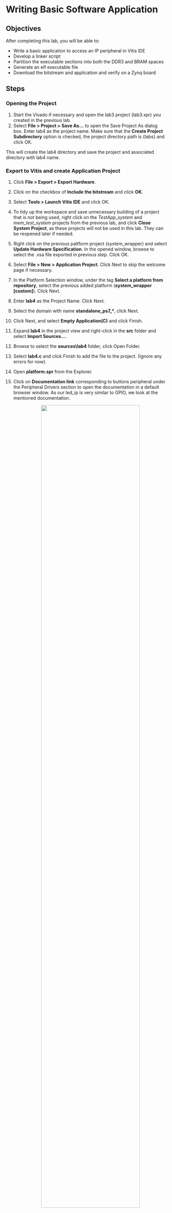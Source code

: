 # Writing Basic Software Application

## Objectives

After completing this lab, you will be able to:
*	Write a basic application to access an IP peripheral in Vitis IDE
*	Develop a linker script
*	Partition the executable sections into both the DDR3 and BRAM spaces
*	Generate an elf executable file
*	Download the bitstream and application and verify on a Zynq board

## Steps

### Opening the Project

1.	Start the Vivado if necessary and open the lab3 project (lab3.xpr) you created in the previous lab.
2.	Select **File > Project > Save As…** to open the Save Project As dialog box. Enter lab4 as the project name.  Make sure that the **Create Project Subdirectory** option is checked, the project directory path is {labs} and click OK.

This will create the lab4 directory and save the project and associated directory with lab4 name.

### Export to Vitis and create Application Project

1.	Click **File > Export > Export Hardware**.
1.	Click on the checkbox of **Include the bitstream** and click **OK**.
1.	Select **Tools > Launch Vitis IDE** and click OK.
1.	To tidy up the workspace and save unnecessary building of a project that is not being used, right click on the _TestApp_system_ and _mem_test_system_ projects from the previous lab, and click **Close System Project**, as these projects will not be used in this lab. They can be reopened later if needed.
1. Right click on the previous paltform project (system_wrapper) and select **Update Hardware Specification**. In the opened window, browse to select the .xsa file exported in previous step. Click OK.
1. 	Select **File > New > Application Project**. Click Next to skip the welcome page if necessary.
1. In the Platform Selection window, under the tag **Select a platform from repository**, select the previous added platform (**system_wrapper [custom]**). Click Next.
1.	Enter **lab4** as the Project Name. Click Next.
1.  Select the domain with name **standalone_ps7_\***, click Next.
1.	Click Next, and select **Empty Application(C)** and click Finish.
1.	Expand **lab4** in the project view and right-click in the **src** folder and select **Import Sources...**.
1.  Browse to select the **sources\lab4** folder, click Open Folder.
1.	Select **lab4.c** and click Finish to add the file to the project. (Ignore any errors for now).
1.	Open **platform.spr** from the Explorer.
1.	Click on **Documentation link** corresponding to buttons peripheral under the Peripheral Drivers section to open the documentation in a default browser window.  As our led_ip is very similar to GPIO, we look at the mentioned documentation.

    <p align="center">
    <img src ="pics/lab4/1_drvdoc.jpg" width="80%" height="80%"/>
    </p>
    <p align = "center">
    <i>Accessing device driver documentation</i>
    </p>

1.	View the various C and Header files associated with the _GPIO_ by clicking Files at the top of the page.
1.	Double-click on lab4.c in the Project Explorer view to open the file.  This will populate the _Outline tab_.  
1.	Double click on _xgpio.h_ in the Outline view on the right of the screen and review the contents of the file to see the available function calls for the GPIO.

    <p align="center">
    <img src ="pics/lab4/2_outlinevw.jpg" width="40%" height="80%"/>
    </p>
    <p align = "center">
    <i>Outline View</i>
    </p>


    The following steps must be performed in your software application to enable reading from the GPIO: 1) Initialize the GPIO, 2) Set data direction, and 3) Read the data

    Find the descriptions for the following functions:

    **XGpio_Initialize** (XGpio \*InstancePtr, u16 DeviceId)
    _InstancePtr_ is a pointer to an XGpio instance.  The memory the pointer references must be pre-allocated by the caller.  Further calls to manipulate the component through the XGpio API must be made with this pointer.

    _DeviceId_ is the unique id of the device controlled by this XGpio component.  Passing in a device id associates the generic XGpio instance to a specific device, as chosen by the caller or application developer.

    **XGpio_SetDataDirection** (XGpio \*InstancePtr, unsigned Channel, u32 DirectionMask)

    _InstancePtr_ is a pointer to the XGpio instance to be worked on.

    _Channel_ contains the channel of the GPIO (1 or 2) to operate on.

    _DirectionMask_ is a bitmask specifying which bits are inputs and which are outputs.  Bits set to 0 are output and bits set to 1 are input.  

    **XGpio_DiscreteRead**(XGpio \*InstancePtr, unsigned channel)

    _InstancePtr_ is a pointer to the XGpio instance to be worked on.

    _Channel_ contains the channel of the GPIO (1 or 2) to operate on
1.	Open the header file **xparameters.h** by double-clicking on **xparameters.h** in the Outline tab

     The xparameters.h file contains the address map for peripherals in the system. This file is generated from the hardware platform description from Vivado. Find the following #define used to identify the switches peripheral:
    ```C
    #define XPAR_SWITCHES_DEVICE_ID 1
    ```
    > Note the number might be different

    Notice the other #define XPAR_SWITCHES* statements in this section for the switches peripheral, and in particular the address of the peripheral defined by: XPAR_SWITCHES_BASEADDR

1.	Modify line 14 of lab4.c to use this macro (#define) in the XGpio_Initialize function.

    ```C
    1 #include "xparameters.h"
    2 #include "xgpio.h"
    3
    4 //====================================================
    5
    6 int main (void)
    7 {
    8
    9    XGpio dip, push;
    10   int i, psb_check, dip_check;
    11
    12   xil_printf("-- Start of the Program --\r\n");
    13
    14   XGpio_Initialize(&dip, XPAR_DIP_DEVICE_ID); // Modify this
    15   XGpio_SetDataDirection(&dip, 1, 0xffffffff);
    16
    17   XGpio_Initialize(&push, XPAR_PUSH_DEVICE_ID); // Modify this
    18   XGpio_SetDataDirection(&push, 1, 0xffffffff);
    19
    20
    21   while (1)
    22   {
    23	  psb_check = XGpio_DiscreteRead(&push, 1);
    24	  xil_printf("Push Buttons Status %x\r\n", psb_check);
    25	  dip_check = XGpio_DiscreteRead(&dip, 1);
    26	  xil_printf("DIP Switch Status %x\r\n", dip_check);
    27	  
    28	  // output dip switches value on LED_ip device
    29	  
    30	  for (i=0; i<9999999; i++);
    31   }
    32 }

    ```

1.	Do the same for the **BUTTONS**; find the macro (#define) for the **BUTTONS** peripheral in **xparameters.h**, and modify line 17 in lab4.c, and save the file.

    The project will be rebuilt. If there are any errors, check and fix your code. Your C code will eventually read the value of the switches and output it to the led_ip.

1.	Open **platform.spr** from Explorer and click on **Modify BSP Settings**.
2.	Select **drivers** on the left (under Overview)
3.	If the led_ip driver has not already been selected, select Generic under the Driver column for led_ip to access the dropdown menu. From the dropdown menu, select led_ip, and click OK.

    <p align="center">
    <img src ="pics/lab4/3_assigndrv.jpg" width="80%" height="80%"/>
    </p>
    <p align = "center">
    <i> Assign led_ip driver </i>
    </p>

###	Examine the Driver code

The driver code was generated automatically when the IP template was created. The driver includes higher level functions which can be called from the user application. The driver will implement the low level functionality used to control your peripheral.

1.	In windows explorer, browse to **led_ip\ip_repo\led_ip_1.0\drivers\led_ip_v1_0\src**
Notice the files in this directory and open **led_ip.c**. This file only includes the header file for the IP.
2.	Close led_ip.c and open the header file **led_ip.h** and notice the macros:

    ```C
    LED_IP_mWriteReg( … )
    LED_IP_mReadReg( … )
    ```
    e.g: search for the macro name LED_IP_mWriteReg:

    ```C
    /**
        *
        * Write a value to a LED_IP register. A 32 bit write is performed.
        * If the component is implemented in a smaller width, only the least
        * significant data is written.
        *
        * @param   BaseAddress is the base address of the LED_IP device.
        * @param   RegOffset is the register offset from the base to write to.
        * @param   Data is the data written to the register.
        *
        * @return  None.
        *
        * @note
        * C-style signature:
        * 	void LED_IP_mWriteReg(Xuint32 BaseAddress, unsigned RegOffset,    Xuint32 Data)
        *
        */
    #define LED_IP_mWriteReg(BaseAddress, RegOffset, Data) \
            Xil_Out32((BaseAddress) + (RegOffset), (Xuint32)(Data))
    ```
    For this driver, you can see the macros are aliases to the lower level functions *Xil_Out32( )* and *Xil_Out32( )*. The macros in this file make up the higher level API of the led_ip driver. If you are writing your own driver for your own IP, you will need to use low level functions like these to read and write from your IP as required. The low level hardware access functions are wrapped in your driver making it easier to use your IP in an Application project.

3.	Modify your C code (see figure below, or you can find modified code in lab4_sol.c from the {sources} folder) to echo the dip switch settings on the LEDs by using the led_ip driver API macros, and save the application.

4.	Include the header file:

    ```C
    #include "led_ip.h"
    ```

5.	Include the function to write to the IP (insert before the for loop):
    ```C
    LED_IP_mWriteReg(XPAR_LED_IP_S_AXI_BASEADDR, 0, dip_check);
    ```

    Remember that the hardware address for a peripheral (e.g. the macro XAR_LED_IP_S_AXI_BASEADDR in the line above) can be found in xparameters.h

    ```C
    #include "xparameters.h"
    #include "xgpio.h"
    #include "led_ip.h"
    //====================================================

    int main (void)
    {

    XGpio dip, push;
    int i, psb_check, dip_check;

    xil_printf("-- Start of the Program --\r\n");

    XGpio_Initialize(&dip, XPAR_SWITCHES_DEVICE_ID); // Modify this
    XGpio_SetDataDirection(&dip, 1, 0xffffffff);

    XGpio_Initialize(&push, XPAR_BUTTONS_DEVICE_ID); // Modify this
    XGpio_SetDataDirection(&push, 1, 0xffffffff);


    while (1)
    {
        psb_check = XGpio_DiscreteRead(&push, 1);
        xil_printf("Push Buttons Status %x\r\n", psb_check);
        dip_check = XGpio_DiscreteRead(&dip, 1);
        xil_printf("DIP Switch Status %x\r\n", dip_check);

        // output dip switches value on LED_ip device
        LED_IP_mWriteReg(XPAR_LED_IP_S_AXI_BASEADDR, 0, dip_check);

        for (i=0; i<9999999; i++);
    }
    }
    ```
6.	Save the file and build the project.

### Analyze Assembled Object Files

1.	Launch the shell by selecting **Xilinx > Vitis Shell**.
2.	Change the directory to **lab4\Debug** using the cd command in the shell.
3.	Type **arm-none-eabi-objdump –h lab4.elf** at the prompt in the shell window to list various sections of the program, along with the starting address and size of each section
You should see results similar to that below:
    <p align="center">
    <img src ="pics/lab4/4_shellop.jpg" width="80%" height="80%"/>
    </p>
    <p align = "center">
    <i> Object dump results - .text, .stack, and .heap in the DDR3 space </i>
    </p>

### Verify in Hardware

1.	Make sure that micro-USB cable(s) is(are) connected between the board and the PC. Change the boot mode to JTAG. Turn ON the power of the board.
1. Open the **Vitis Serial Terminal** and add a connection to the corresponding port.
2. Right-click the application project and select **Run As > Run Configurations**.
3. Right-click **Single Application Debug** and click **New Configuration**. The Vitis software platform creates the new run configuration, named Debugger_TestApp-Default.

4. Click **Run**. You should see the following output on the Terminal tab.
    <p align="center">
    <img src ="pics/lab4/5_sdkop.jpg" width="35%" height="80%"/>
    </p>
    <p align = "center">
    <i> Connect to serial port </i>
    </p>

    Note: Setting the DIP switches and push buttons will change the results displayed.



1.	Right click on lab4 and click **Generate Linker Script…**
    Note that all four major sections, code, data, stack and heap are to be assigned to BRAM controller.
2.	In the Basic Tab change the Code and Data sections to **ps7_ddr_0**, leaving the Heap and Stack in section to **axi_bram_ctrl_0_S_AXI_BASEADDR** memory and click **Generate**, and click Yes to overwrite.

     <p align="center">
     <img src ="pics/lab4/6_bram.jpg" width="80%" height="80%"/>
     </p>
     <p align = "center">
     <i> Targeting Stack/Heap sections to BRAM </i>
     </p>

    Re-build the project by clicking the hammer button.
3.	Type **arm-none-eabi-objdump –h lab4.elf** at the prompt in the shell window to list various sections of the program, along with the starting address and size of each section

    You should see results similar to that below:

    <p align="center">
    <img src ="pics/lab4/7_shellop.jpg" width="60%" height="80%"/>
    </p>
    <p align = "center">
    <i>The .heap and .stack sections targeted to BRAM whereas the rest of the application is in DDR </i>
    </p>


    Flip the DIP switches and verify that the LEDs light according to the switch settings. Verify that you see the results of the DIP switch and Push button settings in Terminal.

1.	Select lab4 in Project Explorer, right-click and select **Run As > 1 Launch on Hardware (Single Application Debugger)** to download the application.

     Click OK if prompted to relaunch the session.

     Observe the Terminal window as the program executes.  Play with dip switches and observe the LEDs.  Notice that the system is relatively slow in displaying the message in the Terminal tab and to change in the switches as the stack and heap are from a non-cached BRAM memory.

3.	Exit Vitis and Vivado.
4.	Power **OFF** the board.

## Conclusion

Use Vitis IDE to define, develop, and integrate the software components of the embedded system.  You can define a device driver interface for each of the peripherals and the processor.  Vitis imports an XSA file, creates a corresponding MSS file and lets you update the settings so you can develop the software side of the processor system.  You can then develop and compile peripheral-specific functional software and generate the executable file from the compiled object code and libraries.  If needed, you can also use a linker script to target various segments in various memories.  When the application is too big to fit in the internal BRAM, you can download the application in external memory and then execute the program.
